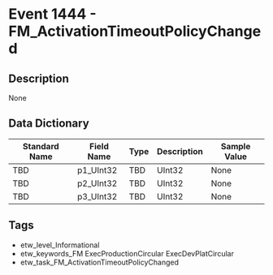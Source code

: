 # Event 1444 - FM_ActivationTimeoutPolicyChanged

## Description
None

## Data Dictionary
|Standard Name|Field Name|Type|Description|Sample Value|
|---|---|---|---|---|
|TBD|p1_UInt32|TBD|UInt32|None|None|
|TBD|p2_UInt32|TBD|UInt32|None|None|
|TBD|p3_UInt32|TBD|UInt32|None|None|

## Tags
* etw_level_Informational
* etw_keywords_FM ExecProductionCircular ExecDevPlatCircular
* etw_task_FM_ActivationTimeoutPolicyChanged